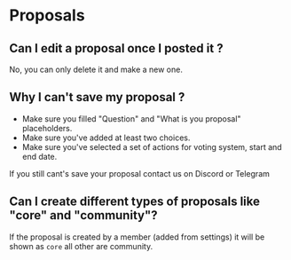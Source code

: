 # Proposals

## Can I edit a proposal once I posted it ?

No, you can only delete it and make a new one.

## Why I can't save my proposal ?

* Make sure you filled "Question" and "What is you proposal" placeholders.
* Make sure you've added at least two choices.
* Make sure you've selected a set of actions for voting system, start and end date.

If you still cant's save your proposal contact us on Discord or Telegram

## Can I create different types of proposals like "core" and "community"?

If the proposal is created by a member \(added from settings\) it will be shown as `core`  all other are community.



